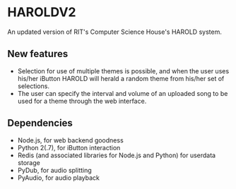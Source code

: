 HAROLDV2
========

An updated version of RIT's Computer Science House's HAROLD system.

New features
------------
* Selection for use of multiple themes is possible, and when the user uses his/her iButton
  HAROLD will herald a random theme from his/her set of selections.
* The user can specify the interval and volume of an uploaded song to be used for a theme through
  the web interface.

Dependencies
------------
* Node.js, for web backend goodness
* Python 2(.7), for iButton interaction
* Redis (and associated libraries for Node.js and Python) for userdata storage
* PyDub, for audio splitting
* PyAudio, for audio playback
